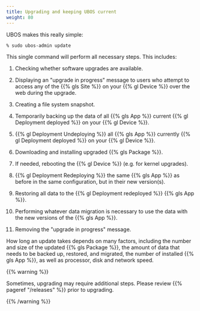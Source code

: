```yaml
---
title: Upgrading and keeping UBOS current
weight: 80
---
```


UBOS makes this really simple:

```
% sudo ubos-admin update
```

This single command will perform all necessary steps. This includes:

1. Checking whether software upgrades are available.

1. Displaying an "upgrade in progress" message to users who attempt to access
   any of the {{% gls Site %}} on your {{% gl Device %}} over the web during the upgrade.

1. Creating a file system snapshot.

1. Temporarily backing up the data of all {{% gls App %}} current {{% gl Deployment deployed %}}
   on your {{% gl Device %}}.

1. {{% gl Deployment Undeploying %}} all {{% gls App %}} currently {{% gl Deployment deployed %}}
   on your {{% gl Device %}}.

1. Downloading and installing upgraded {{% gls Package %}}.

1. If needed, rebooting the {{% gl Device %}} (e.g. for kernel upgrades).

1. {{% gl Deployment Redeploying %}} the same {{% gls App %}} as before in the same configuration, but
   in their new version(s).

1. Restoring all data to the {{% gl Deployment redeployed %}} {{% gls App %}}.

1. Performing whatever data migration is necessary to use the data with the new versions
   of the {{% gls App %}}.

1. Removing the "upgrade in progress" message.

How long an update takes depends on many factors, including the number and size of the
updated {{% gls Package %}}, the amount of data that needs to be backed up, restored, and
migrated, the number of installed {{% gls App %}}, as well as processor, disk and network
speed.

{{% warning %}}

Sometimes, upgrading may require additional steps. Please
review {{% pageref "/releases" %}} prior to upgrading.

{{% /warning %}}
